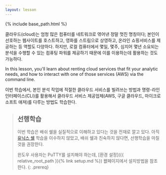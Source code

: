 ```yaml
---
layout: lesson
---
```

{% include base_path.html %}

클라우드(cloud)는 엄청 많은 컴퓨터를 네트워크로 엮어낸 정말 멋진 명칭이다; 
본인이 선호하는 웹사이트를 호스트하고, 영화를 스트림으로 상영하고, 
온라인 쇼핑서비스를 제공하는 등 역할도 다양하다.
하지만, 로컬 컴퓨터에서 몇일, 몇주, 심지어 몇년 소요되는 분석을 수행할 수 있는 컴퓨팅 파워를 
제공하기 때문에 이를 이용하는데 활용하는 것도 가능하다.

In this lesson, you'll learn about renting cloud services that fit your analytic needs,
and how to interact with one of those services (AWS) via the command line. 

이번 학습에서, 본인 분석 작업에 적절한 클라우드 서비스를 빌려쓰는 방법과 
명령-라인 인터페이스(CLI)를 활용해서 클라우드 서비스 제공업체(AWS, 구글 클라우드, 마이크로소프트 애져)를 
다루는 방법도 학습한다.


> ## 선행학습
>
> 이번 학습은 배쉬 쉘을 실질적으로 이해하고 있다는 것을 전재로 깔고 있다.
> 아직 [유닉스 쉘](https://statkclee.github.io/shell-novice-kr/) 학습을 이수하지 않았고, 배쉬 쉘과 친숙하지 않다면, 선행학습을 마칠 것을 권장한다.
> 
> 윈도우 사용자는 PuTTY를 설치해야 하는데, [환경 설정]({{ relative_root_path }}{% link setup.md %}) 웺페이지에서 설치방법을 참조한다.
{: .prereq}

